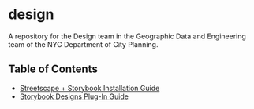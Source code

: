 # design

A repository for the Design team in the Geographic Data and Engineering team of the NYC Department of City Planning.

## Table of Contents

- [Streetscape + Storybook Installation Guide](https://github.com/NYCPlanning/design/blob/main/streetscape-storybook-installation-guide.md)
- [Storybook Designs Plug-In Guide](https://github.com/NYCPlanning/design/blob/main/storybook-designs-plugin-guide.md)

